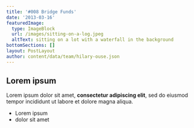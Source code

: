 ```yaml
---
title: '#008 Bridge Funds'
date: '2013-03-16'
featuredImage:
  type: ImageBlock
  url: /images/sitting-on-a-log.jpeg
  altText: sitting on a lot with a waterfall in the background
bottomSections: []
layout: PostLayout
author: content/data/team/hilary-ouse.json
---
```

## Lorem ipsum

Lorem ipsum dolor sit amet, **consectetur adipiscing elit**, sed do eiusmod tempor incididunt ut labore et dolore magna aliqua.

- Lorem ipsum
- dolor sit amet